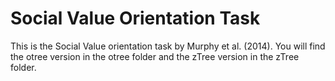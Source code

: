 # Social Value Orientation Task

This is the Social Value orientation task by Murphy et al. (2014). You will find the otree version in the otree folder and the zTree version in the zTree folder.
